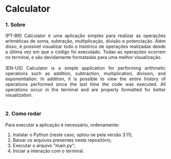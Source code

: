 # Calculator

### 1. Sobre
<div align="justify">
  (PT-BR) Calculator é uma aplicação simples para realizar as operações aritméticas de soma, subtração, multiplicação, divisão e potenciação. Além disso,
  é possível visualizar todo o histórico de operações realizadas desde a última vez em que o código foi executado. Todas as operações ocorrem no terminal,
  e são devidamente formatadas para uma melhor visualização.
  <br><br>
  (EN-US) Calculator is a simple application for performing arithmetic operations such as addition, subtraction, multiplication, division, and exponentiation.
  In addition, it is possible to view the entire history of operations performed since the last time the code was executed. All operations occur in the terminal
  and are properly formatted for better visualization.
</div>
<br>

### 2. Como rodar
Para executar a aplicação é necessário, ordenamente:
1. Instalar o Python (neste caso, optou-se pela versão 3.11);
2. Baixar os arquivos presentes neste repositório;
3. Executar o arquivo "main.py";
4. Iniciar a interação com o terminal.
